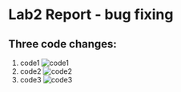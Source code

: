 # Lab2 Report - bug fixing

## Three code changes:
1. code1
![code1](https://user-images.githubusercontent.com/97651152/151642526-a03bdc70-6d06-4eb5-a3c6-d71dec590dbc.png)
2. code2
![code2](https://user-images.githubusercontent.com/97651152/151642536-5315f954-9e28-4a70-801c-ed960c8229bf.png)
3. code3
![code3](https://user-images.githubusercontent.com/97651152/151647702-e584cf20-ceb8-4edd-828d-53c7a88d779e.png)
